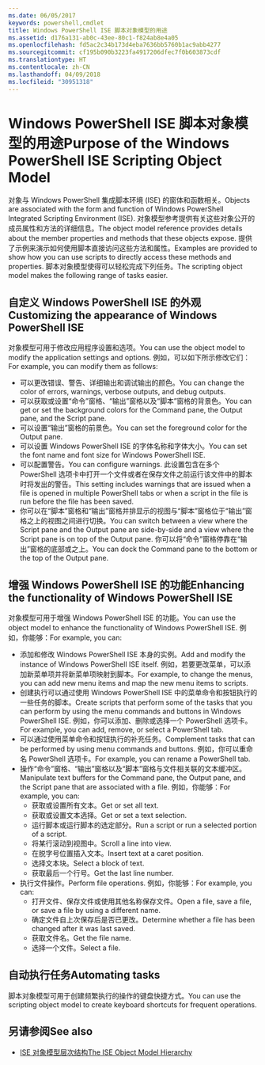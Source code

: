 ```yaml
---
ms.date: 06/05/2017
keywords: powershell,cmdlet
title: Windows PowerShell ISE 脚本对象模型的用途
ms.assetid: d176a131-ab0c-43ee-80c1-f824ab8e4a05
ms.openlocfilehash: fd5ac2c34b173d4eba7636bb5760b1ac9abb4277
ms.sourcegitcommit: cf195b090b3223fa4917206dfec7f0b603873cdf
ms.translationtype: HT
ms.contentlocale: zh-CN
ms.lasthandoff: 04/09/2018
ms.locfileid: "30951318"
---
```

# <a name="purpose-of-the-windows-powershell-ise-scripting-object-model"></a><span data-ttu-id="b9cb5-103">Windows PowerShell ISE 脚本对象模型的用途</span><span class="sxs-lookup"><span data-stu-id="b9cb5-103">Purpose of the Windows PowerShell ISE Scripting Object Model</span></span>

<span data-ttu-id="b9cb5-104">对象与 Windows PowerShell 集成脚本环境 (ISE) 的窗体和函数相关。</span><span class="sxs-lookup"><span data-stu-id="b9cb5-104">Objects are associated with the form and function of Windows PowerShell Integrated Scripting Environment (ISE).</span></span> <span data-ttu-id="b9cb5-105">对象模型参考提供有关这些对象公开的成员属性和方法的详细信息。</span><span class="sxs-lookup"><span data-stu-id="b9cb5-105">The object model reference provides details about the member properties and methods that these objects expose.</span></span> <span data-ttu-id="b9cb5-106">提供了示例来演示如何使用脚本直接访问这些方法和属性。</span><span class="sxs-lookup"><span data-stu-id="b9cb5-106">Examples are provided to show how you can use scripts to directly access these methods and properties.</span></span> <span data-ttu-id="b9cb5-107">脚本对象模型使得可以轻松完成下列任务。</span><span class="sxs-lookup"><span data-stu-id="b9cb5-107">The scripting object model makes the following range of tasks easier.</span></span>

## <a name="customizing-the-appearance-of-windows-powershell-ise"></a><span data-ttu-id="b9cb5-108">自定义 Windows PowerShell ISE 的外观</span><span class="sxs-lookup"><span data-stu-id="b9cb5-108">Customizing the appearance of Windows PowerShell ISE</span></span>

<span data-ttu-id="b9cb5-109">对象模型可用于修改应用程序设置和选项。</span><span class="sxs-lookup"><span data-stu-id="b9cb5-109">You can use the object model to modify the application settings and options.</span></span> <span data-ttu-id="b9cb5-110">例如，可以如下所示修改它们：</span><span class="sxs-lookup"><span data-stu-id="b9cb5-110">For example, you can modify them as follows:</span></span>

- <span data-ttu-id="b9cb5-111">可以更改错误、警告、详细输出和调试输出的颜色。</span><span class="sxs-lookup"><span data-stu-id="b9cb5-111">You can change the color of errors, warnings, verbose outputs, and debug outputs.</span></span>
- <span data-ttu-id="b9cb5-112">可以获取或设置“命令”窗格、“输出”窗格以及“脚本”窗格的背景色。</span><span class="sxs-lookup"><span data-stu-id="b9cb5-112">You can get or set the background colors for the Command pane, the Output pane, and the Script pane.</span></span>
- <span data-ttu-id="b9cb5-113">可以设置“输出”窗格的前景色。</span><span class="sxs-lookup"><span data-stu-id="b9cb5-113">You can set the foreground color for the Output pane.</span></span>
- <span data-ttu-id="b9cb5-114">可以设置 Windows PowerShell ISE 的字体名称和字体大小。</span><span class="sxs-lookup"><span data-stu-id="b9cb5-114">You can set the font name and font size for Windows PowerShell ISE.</span></span>
- <span data-ttu-id="b9cb5-115">可以配置警告。</span><span class="sxs-lookup"><span data-stu-id="b9cb5-115">You can configure warnings.</span></span> <span data-ttu-id="b9cb5-116">此设置包含在多个 PowerShell 选项卡中打开一个文件或者在保存文件之前运行该文件中的脚本时将发出的警告。</span><span class="sxs-lookup"><span data-stu-id="b9cb5-116">This setting includes warnings that are issued when a file is opened in multiple PowerShell tabs or when a script in the file is run before the file has been saved.</span></span>
- <span data-ttu-id="b9cb5-117">你可以在“脚本”窗格和“输出”窗格并排显示的视图与“脚本”窗格位于“输出”窗格之上的视图之间进行切换。</span><span class="sxs-lookup"><span data-stu-id="b9cb5-117">You can switch between a view where the Script pane and the Output pane are side-by-side and a view where the Script pane is on top of the Output pane.</span></span> <span data-ttu-id="b9cb5-118">你可以将“命令”窗格停靠在“输出”窗格的底部或之上。</span><span class="sxs-lookup"><span data-stu-id="b9cb5-118">You can dock the Command pane to the bottom or the top of the Output pane.</span></span>

## <a name="enhancing-the-functionality-of-windows-powershell-ise"></a><span data-ttu-id="b9cb5-119">增强 Windows PowerShell ISE 的功能</span><span class="sxs-lookup"><span data-stu-id="b9cb5-119">Enhancing the functionality of Windows PowerShell ISE</span></span>

<span data-ttu-id="b9cb5-120">对象模型可用于增强 Windows PowerShell ISE 的功能。</span><span class="sxs-lookup"><span data-stu-id="b9cb5-120">You can use the object model to enhance the functionality of Windows PowerShell ISE.</span></span> <span data-ttu-id="b9cb5-121">例如，你能够：</span><span class="sxs-lookup"><span data-stu-id="b9cb5-121">For example, you can:</span></span>

- <span data-ttu-id="b9cb5-122">添加和修改 Windows PowerShell ISE 本身的实例。</span><span class="sxs-lookup"><span data-stu-id="b9cb5-122">Add and modify the instance of Windows PowerShell ISE itself.</span></span> <span data-ttu-id="b9cb5-123">例如，若要更改菜单，可以添加新菜单项并将新菜单项映射到脚本。</span><span class="sxs-lookup"><span data-stu-id="b9cb5-123">For example, to change the menus, you can add new menu items and map the new menu items to scripts.</span></span>
- <span data-ttu-id="b9cb5-124">创建执行可以通过使用 Windows PowerShell ISE 中的菜单命令和按钮执行的一些任务的脚本。</span><span class="sxs-lookup"><span data-stu-id="b9cb5-124">Create scripts that perform some of the tasks that you can perform by using the menu commands and buttons in Windows PowerShell ISE.</span></span> <span data-ttu-id="b9cb5-125">例如，你可以添加、删除或选择一个 PowerShell 选项卡。</span><span class="sxs-lookup"><span data-stu-id="b9cb5-125">For example, you can add, remove, or select a PowerShell tab.</span></span>
- <span data-ttu-id="b9cb5-126">可以通过使用菜单命令和按钮执行的补充任务。</span><span class="sxs-lookup"><span data-stu-id="b9cb5-126">Complement tasks that can be performed by using menu commands and buttons.</span></span> <span data-ttu-id="b9cb5-127">例如，你可以重命名 PowerShell 选项卡。</span><span class="sxs-lookup"><span data-stu-id="b9cb5-127">For example, you can rename a PowerShell tab.</span></span>
- <span data-ttu-id="b9cb5-128">操作“命令”窗格、“输出”窗格以及“脚本”窗格与文件相关联的文本缓冲区。</span><span class="sxs-lookup"><span data-stu-id="b9cb5-128">Manipulate text buffers for the Command pane, the Output pane, and the Script pane that are associated with a file.</span></span> <span data-ttu-id="b9cb5-129">例如，你能够：</span><span class="sxs-lookup"><span data-stu-id="b9cb5-129">For example, you can:</span></span>
  - <span data-ttu-id="b9cb5-130">获取或设置所有文本。</span><span class="sxs-lookup"><span data-stu-id="b9cb5-130">Get or set all text.</span></span>
  - <span data-ttu-id="b9cb5-131">获取或设置文本选择。</span><span class="sxs-lookup"><span data-stu-id="b9cb5-131">Get or set a text selection.</span></span>
  - <span data-ttu-id="b9cb5-132">运行脚本或运行脚本的选定部分。</span><span class="sxs-lookup"><span data-stu-id="b9cb5-132">Run a script or run a selected portion of a script.</span></span>
  - <span data-ttu-id="b9cb5-133">将某行滚动到视图中。</span><span class="sxs-lookup"><span data-stu-id="b9cb5-133">Scroll a line into view.</span></span>
  - <span data-ttu-id="b9cb5-134">在脱字号位置插入文本。</span><span class="sxs-lookup"><span data-stu-id="b9cb5-134">Insert text at a caret position.</span></span>
  - <span data-ttu-id="b9cb5-135">选择文本块。</span><span class="sxs-lookup"><span data-stu-id="b9cb5-135">Select a block of text.</span></span>
  - <span data-ttu-id="b9cb5-136">获取最后一个行号。</span><span class="sxs-lookup"><span data-stu-id="b9cb5-136">Get the last line number.</span></span>
- <span data-ttu-id="b9cb5-137">执行文件操作。</span><span class="sxs-lookup"><span data-stu-id="b9cb5-137">Perform file operations.</span></span> <span data-ttu-id="b9cb5-138">例如，你能够：</span><span class="sxs-lookup"><span data-stu-id="b9cb5-138">For example, you can:</span></span>
  - <span data-ttu-id="b9cb5-139">打开文件、保存文件或使用其他名称保存文件。</span><span class="sxs-lookup"><span data-stu-id="b9cb5-139">Open a file, save a file, or save a file by using a different name.</span></span>
  - <span data-ttu-id="b9cb5-140">确定文件自上次保存后是否已更改。</span><span class="sxs-lookup"><span data-stu-id="b9cb5-140">Determine whether a file has been changed after it was last saved.</span></span>
  - <span data-ttu-id="b9cb5-141">获取文件名。</span><span class="sxs-lookup"><span data-stu-id="b9cb5-141">Get the file name.</span></span>
  - <span data-ttu-id="b9cb5-142">选择一个文件。</span><span class="sxs-lookup"><span data-stu-id="b9cb5-142">Select a file.</span></span>

## <a name="automating-tasks"></a><span data-ttu-id="b9cb5-143">自动执行任务</span><span class="sxs-lookup"><span data-stu-id="b9cb5-143">Automating tasks</span></span>

<span data-ttu-id="b9cb5-144">脚本对象模型可用于创建频繁执行的操作的键盘快捷方式。</span><span class="sxs-lookup"><span data-stu-id="b9cb5-144">You can use the scripting object model to create keyboard shortcuts for frequent operations.</span></span>

## <a name="see-also"></a><span data-ttu-id="b9cb5-145">另请参阅</span><span class="sxs-lookup"><span data-stu-id="b9cb5-145">See also</span></span>

- [<span data-ttu-id="b9cb5-146">ISE 对象模型层次结构</span><span class="sxs-lookup"><span data-stu-id="b9cb5-146">The ISE Object Model Hierarchy</span></span>](The-ISE-Object-Model-Hierarchy.md)
